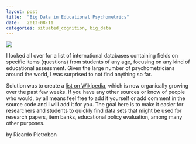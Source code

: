 ```yaml
---
layout: post
title:  "Big Data in Educational Psychometrics"
date:   2013-08-11
categories: situated_cognition, big_data
---
```


![](http://www.dracutforum.net/wp-content/uploads/2012/09/check_box_recruiting-300x299.jpg)

I looked all over for a list of international databases containing fields on specific items (questions) from students of any age, focusing on any kind of educational assessment. Given the large number of psychometricians around the world, I was surprised to not find anything so far. 

Solution was to create a [list on Wikipedia](http://en.wikipedia.org/wiki/List_of_international_databases_on_individual_student_achievement_tests), which is now organically growing over the past few weeks. If you have any other sources or know of people who would, by all means feel free to add it yourself or add comment in the source code and I will add it for you. The goal here is to make it easier for researchers and students to quickly find data sets that might be used for research papers, item banks, educational policy evaluation, among many other purposes.

by Ricardo Pietrobon
